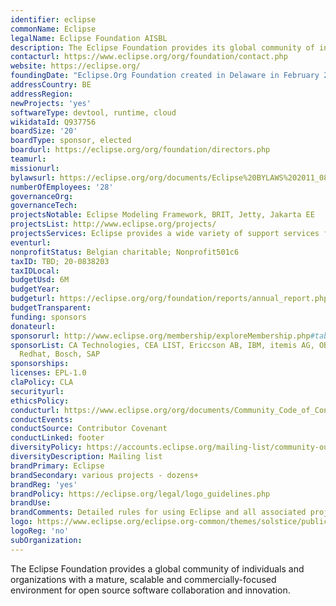 ```yaml
---
identifier: eclipse
commonName: Eclipse
legalName: Eclipse Foundation AISBL
description: The Eclipse Foundation provides its global community of individuals and organizations with a mature, scalable, and business-friendly environment for open source software collaboration and innovation.
contacturl: https://www.eclipse.org/org/foundation/contact.php
website: https://eclipse.org/
foundingDate: "Eclipse.Org Foundation created in Delaware in February 2004, Eclipse Foundation Europe Gmbh created in Germany in October 2014, Eclipse Foundation AISBL created in Brussels in January 2021 (see https://newsroom.eclipse.org/news/announcements/open-source-software-leader-eclipse-foundation-officially-transitions-eu-based)"
addressCountry: BE
addressRegion:
newProjects: 'yes'
softwareType: devtool, runtime, cloud
wikidataId: Q937756
boardSize: '20'
boardType: sponsor, elected
boardurl: https://eclipse.org/org/foundation/directors.php
teamurl:
missionurl:
bylawsurl: https://eclipse.org/org/documents/Eclipse%20BYLAWS%202011_08_15%20Final.pdf
numberOfEmployees: '28'
governanceOrg:
governanceTech:
projectsNotable: Eclipse Modeling Framework, BRIT, Jetty, Jakarta EE
projectsList: http://www.eclipse.org/projects/
projectsServices: Eclipse provides a wide variety of support services for projects.
eventurl:
nonprofitStatus: Belgian charitable; Nonprofit501c6
taxID: TBD; 20-0838203
taxIDLocal:
budgetUsd: 6M
budgetYear:
budgeturl: https://eclipse.org/org/foundation/reports/annual_report.php
budgetTransparent:
funding: sponsors
donateurl:
sponsorurl: http://www.eclipse.org/membership/exploreMembership.php#tab-strategic
sponsorList: CA Technologies, CEA LIST, Ericcson AB, IBM, itemis AG, OBEO, Oracle,
  Redhat, Bosch, SAP
sponsorships:
licenses: EPL-1.0
claPolicy: CLA
securityurl:
ethicsPolicy:
conducturl: https://www.eclipse.org/org/documents/Community_Code_of_Conduct.php
conductEvents:
conductSource: Contributor Covenant
conductLinked: footer
diversityPolicy: https://accounts.eclipse.org/mailing-list/community-outreach
diversityDescription: Mailing list
brandPrimary: Eclipse
brandSecondary: various projects - dozens+
brandReg: 'yes'
brandPolicy: https://eclipse.org/legal/logo_guidelines.php
brandUse:
brandComments: Detailed rules for using Eclipse and all associated project trademarks.
logo: https://www.eclipse.org/eclipse.org-common/themes/solstice/public/images/logo/eclipse-426x100.png
logoReg: 'no'
subOrganization:
---
```


The Eclipse Foundation provides a global community of individuals and organizations with a mature, scalable and commercially-focused environment for open source software collaboration and innovation.
